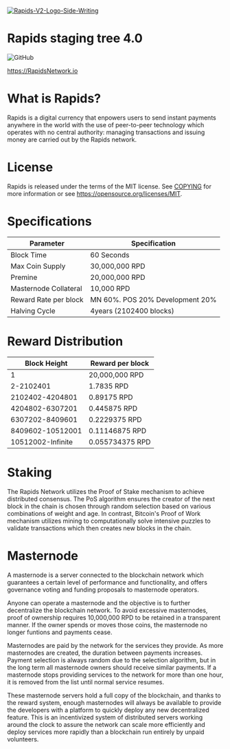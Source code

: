 <a href="https://imgbb.com/"><img src="https://i.ibb.co/Cwdp2XM/Rapids-V2-Logo-Side-Writing.png" alt="Rapids-V2-Logo-Side-Writing" border="0"></a>

Rapids staging tree 4.0
=======================

![GitHub](https://img.shields.io/github/license/mashape/apistatus.svg)


https://RapidsNetwork.io

What is Rapids?
=================================================
Rapids is a digital currency that enpowers users to send instant payments anywhere in the world with the use of peer-to-peer technology which operates with no central authority: managing transactions and issuing money are carried out by the Rapids network.

License
=================================================
Rapids is released under the terms of the MIT license. See [COPYING](https://github.com/RapidsOfficial/Rapids/blob/develop/COPYING) for more information or see https://opensource.org/licenses/MIT.

Specifications
==========================================================
|      **Parameter**    |   **Specification**             | 
|-----------------------|---------------------------------|
| Block Time            | 60 Seconds                      |
| Max Coin Supply       | 30,000,000 RPD                  |
| Premine               | 20,000,000 RPD                  |
| Masternode Collateral | 10,000 RPD                      |
| Reward Rate per block | MN 60%. POS 20% Development 20% |    
| Halving Cycle         | 4years (2102400 blocks)         |

Reward Distribution
=================================================
|  **Block Height**  | **Reward per block** 
|--------------------|-----------------------|
| 1                  |  20,000,000 RPD       | 
| 2-2102401          |  1.7835      RPD      |
| 2102402-4204801    |  0.89175     RPD      | 
| 4204802-6307201    |  0.445875    RPD      |
| 6307202-8409601    |  0.2229375   RPD      | 
| 8409602-10512001   |  0.11146875  RPD      | 
| 10512002-Infinite  |  0.055734375 RPD      | 

Staking
=================================================
The Rapids Network utilizes the Proof of Stake mechanism to achieve distributed consensus. The PoS algorithm ensures the creator of the next block in the chain is chosen through random selection based on various combinations of weight and age. In contrast, Bitcoin's Proof of Work mechanism utilizes mining to computationally solve intensive puzzles to validate transactions which then creates new blocks in the chain.

Masternode
=================================================
A masternode is a server connected to the blockchain network which guarantees a certain level of performance and functionality, and offers governance voting and funding proposals to masternode operators. 

Anyone can operate a masternode and the objective is to further decentralize the blockchain network. To avoid excessive masternodes, proof of ownership requires 10,000,000 RPD to be retained in a transparent manner. If the owner spends or moves those coins, the masternode no longer funtions and payments cease.

Masternodes are paid by the network for the services they provide. As more masternodes are created, the duration between payments increases. Payment selection is always random due to the selection algorithm, but in the long term all masternode owners should receive similar payments. If a masternode stops providing services to the network for more than one hour, it is removed from the list until normal service resumes.

These masternode servers hold a full copy of the blockchain, and thanks to the reward system, enough masternodes will always be available to provide the developers with a platform to quickly deploy any new decentralized feature. This is an incentivized system of distributed servers working around the clock to assure the network can scale more efficiently and deploy services more rapidly than a blockchain run entirely by unpaid volunteers.
